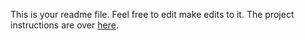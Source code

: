 This is your readme file. Feel free to edit make edits to it.
The project instructions are over [here](docs/instructions.md).
